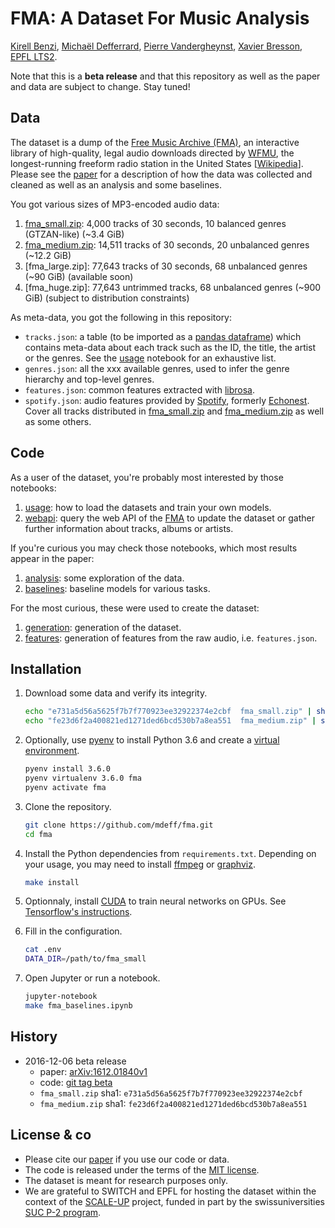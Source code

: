 # FMA: A Dataset For Music Analysis

[Kirell Benzi](http://kirellbenzi.com/), [Michaël Defferrard](http://deff.ch),
[Pierre Vandergheynst](https://people.epfl.ch/pierre.vandergheynst),
[Xavier Bresson](http://research.ntu.edu.sg/expertise/academicprofile/Pages/StaffProfile.aspx?ST_EMAILID=XBRESSON),
[EPFL LTS2](https://lts2.epfl.ch).

[paper]:     https://arxiv.org/abs/1612.01840>
[FMA]:       https://freemusicarchive.org
[WFMU]:      https://wfmu.org
[Wikipedia]: https://en.wikipedia.org/wiki/Free_Music_Archive

Note that this is a **beta release** and that this repository as well as the
paper and data are subject to change. Stay tuned!

## Data

The dataset is a dump of the [Free Music Archive (FMA)][FMA], an interactive
library of high-quality, legal audio downloads directed by [WFMU], the
longest-running freeform radio station in the United States [[Wikipedia]].
Please see the [paper] for a description of how the data was collected and
cleaned as well as an analysis and some baselines.

You got various sizes of MP3-encoded audio data:

1. [fma_small.zip]: 4,000 tracks of 30 seconds, 10 balanced genres (GTZAN-like)
   (~3.4 GiB)
2. [fma_medium.zip]: 14,511 tracks of 30 seconds, 20 unbalanced genres
   (~12.2 GiB)
3. [fma_large.zip]: 77,643 tracks of 30 seconds, 68 unbalanced genres (~90 GiB)
   (available soon)
4. [fma_huge.zip]: 77,643 untrimmed tracks, 68 unbalanced genres (~900 GiB)
   (subject to distribution constraints)

[fma_small.zip]:  https://os.unil.cloud.switch.ch/fma/fma_small.zip
[fma_medium.zip]: https://os.unil.cloud.switch.ch/fma/fma_medium.zip

As meta-data, you got the following in this repository:
* `tracks.json`: a table (to be imported as a [pandas dataframe]) which
  contains meta-data about each track such as the ID, the title, the artist or
  the genres. See the [usage] notebook for an exhaustive list.
* `genres.json`: all the xxx available genres, used to infer the genre
  hierarchy and top-level genres.
* `features.json`: common features extracted with [librosa].
* `spotify.json`: audio features provided by [Spotify], formerly [Echonest].
  Cover all tracks distributed in [fma_small.zip] and [fma_medium.zip] as well
  as some others.

[pandas dataframe]: http://pandas.pydata.org/
[librosa]:  https://librosa.github.io/librosa/
[spotify]:  https://www.spotify.com/
[echonest]: http://the.echonest.com/

## Code

As a user of the dataset, you're probably most interested by those notebooks:

1. [usage]: how to load the datasets and train your own models.
2. [webapi]: query the web API of the [FMA] to update the dataset or gather
   further information about tracks, albums or artists.

If you're curious you may check those notebooks, which most results appear in
the paper:

1. [analysis]: some exploration of the data.
2. [baselines]: baseline models for various tasks.

For the most curious, these were used to create the dataset:

1. [generation]: generation of the dataset.
2. [features]: generation of features from the raw audio, i.e. `features.json`.

[usage]:      https://nbviewer.jupyter.org/github/mdeff/fma/blob/outputs/usage.ipynb
[webapi]:     https://nbviewer.jupyter.org/github/mdeff/fma/blob/outputs/webapi.ipynb
[analysis]:   https://nbviewer.jupyter.org/github/mdeff/fma/blob/outputs/analysis.ipynb
[baselines]:  https://nbviewer.jupyter.org/github/mdeff/fma/blob/outputs/baselines.ipynb
[generation]: https://nbviewer.jupyter.org/github/mdeff/fma/blob/outputs/fma_generation.ipynb
[features]:   https://nbviewer.jupyter.org/github/mdeff/fma/blob/outputs/features.ipynb

## Installation

1. Download some data and verify its integrity.
	```sh
	echo "e731a5d56a5625f7b7f770923ee32922374e2cbf  fma_small.zip" | sha1sum -c -
	echo "fe23d6f2a400821ed1271ded6bcd530b7a8ea551  fma_medium.zip" | sha1sum -c -
	```

2. Optionally, use [pyenv] to install Python 3.6 and create a [virtual
   environment][pyenv-virt].
	```sh
	pyenv install 3.6.0
	pyenv virtualenv 3.6.0 fma
	pyenv activate fma
	```

3. Clone the repository.
	```sh
	git clone https://github.com/mdeff/fma.git
	cd fma
	```

4. Install the Python dependencies from `requirements.txt`. Depending on your
   usage, you may need to install [ffmpeg] or [graphviz].
	```sh
	make install
	```

5. Optionnaly, install [CUDA] to train neural networks on GPUs. See
   [Tensorflow's instructions](https://www.tensorflow.org/install/).

6. Fill in the configuration.
	```sh
	cat .env
	DATA_DIR=/path/to/fma_small
	```

7. Open Jupyter or run a notebook.
	```sh
	jupyter-notebook
	make fma_baselines.ipynb
	```

[pyenv]:      https://github.com/pyenv/pyenv
[pyenv-virt]: https://github.com/pyenv/pyenv-virtualenv
[ffmpeg]:     https://ffmpeg.org/download.html
[graphviz]:   http://www.graphviz.org/
[CUDA]:       https://en.wikipedia.org/wiki/CUDA

## History

* 2016-12-06 beta release
	* paper: [arXiv:1612.01840v1](https://arxiv.org/abs/1612.01840v1)
	* code: [git tag beta](https://github.com/mdeff/fma/releases/tag/beta)
	* `fma_small.zip`  sha1: `e731a5d56a5625f7b7f770923ee32922374e2cbf`
	* `fma_medium.zip` sha1: `fe23d6f2a400821ed1271ded6bcd530b7a8ea551`

## License & co

* Please cite our [paper](https://arxiv.org/abs/1612.01840) if you use our code or data.
* The code is released under the terms of the [MIT license](LICENSE.txt).
* The dataset is meant for research purposes only.
* We are grateful to SWITCH and EPFL for hosting the dataset within the context
  of the [SCALE-UP] project, funded in part by the swissuniversities [SUC P-2
  program].

[SCALE-UP]: https://projects.switch.ch/scale-up/
[SUC P-2 program]: https://www.swissuniversities.ch/isci
